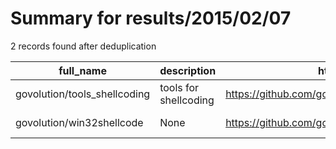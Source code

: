 
# Summary for results/2015/02/07
    
2 records found after deduplication

| full_name | description | html_url | matched_list | matched_count | pushed_at | size | stargazers_count | language | forks_count |
|------------------------------|-----------------------|-------------------------------------------------|----------------|-----------------|---------------------------|--------|--------------------|------------|---------------|
| govolution/tools_shellcoding | tools for shellcoding | https://github.com/govolution/tools_shellcoding | ['shellcode'] | 1 | 2015-02-07 11:33:23+00:00 | 124 | 4 | C | 3 |
| govolution/win32shellcode | None | https://github.com/govolution/win32shellcode | ['shellcode'] | 1 | 2015-02-07 16:40:41+00:00 | 120 | 6 | Assembly | 10 |
